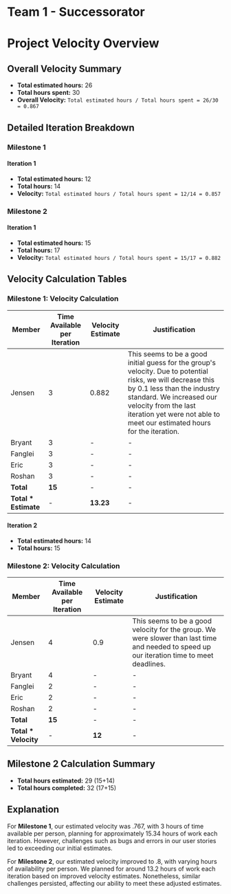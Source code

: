 # Team 1 - Successorator 

# Project Velocity Overview

## Overall Velocity Summary

- **Total estimated hours:** 26
- **Total hours spent:** 30
- **Overall Velocity:** `Total estimated hours / Total hours spent = 26/30 = 0.867`

## Detailed Iteration Breakdown

### Milestone 1

#### Iteration 1

- **Total estimated hours:** 12
- **Total hours:** 14
- **Velocity:** `Total estimated hours / Total hours spent = 12/14 = 0.857`

### Milestone 2

#### Iteration 1

- **Total estimated hours:** 15
- **Total hours:** 17
- **Velocity:** `Total estimated hours / Total hours spent = 15/17 = 0.882`

## Velocity Calculation Tables

### Milestone 1: Velocity Calculation

| Member  | Time Available per Iteration | Velocity Estimate | Justification                                                                                                                                                                   |
|---------|------------------------------|-------------------|---------------------------------------------------------------------------------------------------------------------------------------------------------------------------------|
| Jensen  | 3                            | 0.882             | This seems to be a good initial guess for the group's velocity. Due to potential risks, we will decrease this by 0.1 less than the industry standard. We increased our velocity from the last iteration yet were not able to meet our estimated hours for the iteration. |
| Bryant  | 3                            | -                 | -                                                                                                                                                                               |
| Fanglei | 3                            | -                 | -                                                                                                                                                                               |
| Eric    | 3                            | -                 | -                                                                                                                                                                               |
| Roshan  | 3                            | -                 | -                                                                                                                                                                               |
| **Total** | **15**                     | -                 | -                                                                                                                                                                               |
| **Total * Estimate** | -                      | **13.23**         | -                                                                                                                                                                               |

#### Iteration 2

- **Total estimated hours:** 14
- **Total hours:** 15

### Milestone 2: Velocity Calculation

| Member  | Time Available per Iteration | Velocity Estimate | Justification                                                                                                                             |
|---------|------------------------------|-------------------|--------------------------------------------------------------------------------------------------------------------------------------------|
| Jensen  | 4                            | 0.9               | This seems to be a good velocity for the group. We were slower than last time and needed to speed up our iteration time to meet deadlines. |
| Bryant  | 4                            | -                 | -                                                                                                                                          |
| Fanglei | 2                            | -                 | -                                                                                                                                          |
| Eric    | 2                            | -                 | -                                                                                                                                          |
| Roshan  | 2                            | -                 | -                                                                                                                                          |
| **Total** | **15**                     | -                 | -                                                                                                                                          |
| **Total * Velocity** | -                      | **12**            | -                                                                                                                                          |

## Milestone 2 Calculation Summary

- **Total hours estimated:** 29 (15+14)
- **Total hours completed:** 32 (17+15)

## Explanation

For **Milestone 1**, our estimated velocity was .767, with 3 hours of time available per person, planning for approximately 15.34 hours of work each iteration. However, challenges such as bugs and errors in our user stories led to exceeding our initial estimates.

For **Milestone 2**, our estimated velocity improved to .8, with varying hours of availability per person. We planned for around 13.2 hours of work each iteration based on improved velocity estimates. Nonetheless, similar challenges persisted, affecting our ability to meet these adjusted estimates.
